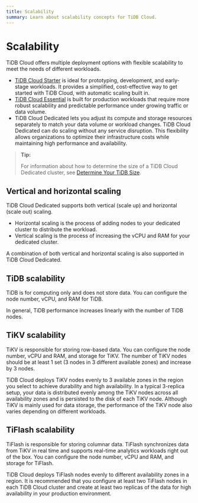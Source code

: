 ```yaml
---
title: Scalability
summary: Learn about scalability concepts for TiDB Cloud.
---
```


# Scalability

TiDB Cloud offers multiple deployment options with flexible scalability to meet the needs of different workloads.

- [TiDB Cloud Starter](/tidb-cloud/select-cluster-tier.md#starter) is ideal for prototyping, development, and early-stage workloads. It provides a simplified, cost-effective way to get started with TiDB Cloud, with automatic scaling built in.
- [TiDB Cloud Essential](/tidb-cloud/select-cluster-tier.md#essential) is built for production workloads that require more robust scalability and predictable performance under growing traffic or data volume.
- TiDB Cloud Dedicated lets you adjust its compute and storage resources separately to match your data volume or workload changes. TiDB Cloud Dedicated can do scaling without any service disruption. This flexibility allows organizations to optimize their infrastructure costs while maintaining high performance and availability.

> **Tip:**
>
> For information about how to determine the size of a TiDB Cloud Dedicated cluster, see [Determine Your TiDB Size](/tidb-cloud/size-your-cluster.md).

## Vertical and horizontal scaling

TiDB Cloud Dedicated supports both vertical (scale up) and horizontal (scale out) scaling.

- Horizontal scaling is the process of adding nodes to your dedicated cluster to distribute the workload.
- Vertical scaling is the process of increasing the vCPU and RAM for your dedicated cluster.

A combination of both vertical and horizontal scaling is also supported in TiDB Cloud Dedicated.

## TiDB scalability

TiDB is for computing only and does not store data. You can configure the node number, vCPU, and RAM for TiDB.

In general, TiDB performance increases linearly with the number of TiDB nodes.

## TiKV scalability

TiKV is responsible for storing row-based data. You can configure the node number, vCPU and RAM, and storage for TiKV. The number of TiKV nodes should be at least 1 set (3 nodes in 3 different available zones) and increase by 3 nodes.

TiDB Cloud deploys TiKV nodes evenly to 3 available zones in the region you select to achieve durability and high availability. In a typical 3-replica setup, your data is distributed evenly among the TiKV nodes across all availability zones and is persisted to the disk of each TiKV node. Although TiKV is mainly used for data storage, the performance of the TiKV node also varies depending on different workloads.

## TiFlash scalability

TiFlash is responsible for storing columnar data. TiFlash synchronizes data from TiKV in real time and supports real-time analytics workloads right out of the box. You can configure the node number, vCPU and RAM, and storage for TiFlash.

TiDB Cloud deploys TiFlash nodes evenly to different availability zones in a region. It is recommended that you configure at least two TiFlash nodes in each TiDB Cloud cluster and create at least two replicas of the data for high availability in your production environment.
